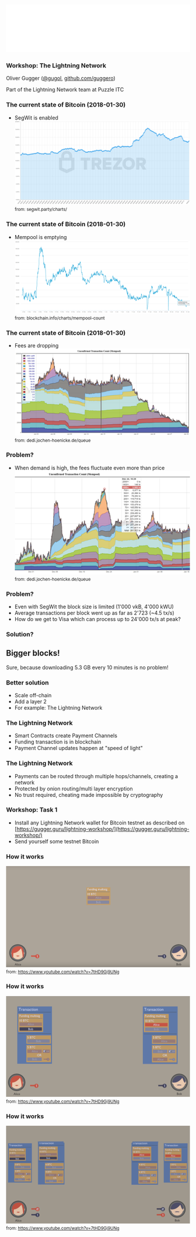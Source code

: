 ![Puzzle ITC Logo](reveal.js-3.6.0/lib/img/puzzle_tagline_bg_rgb.svg)
<!-- .slide: class="master01" -->

<!-- section -->
### Workshop: The Lightning Network
Oliver Gugger ([@gugol](https://twitter.com/gugol), [github.com/guggero](https://github.com/guggero)) 

Part of the Lightning Network team at Puzzle ITC
<!-- .slide: class="master02" -->


<!-- section -->
### The current state of Bitcoin (2018-01-30)

 - SegWit is enabled
   ![SegWit transactions percentage](img/slide-01/segwit-tx-percentage.png)
   <small>from: segwit.party/charts/</small>
<!-- .slide: class="master03" -->


<!-- slide -->
### The current state of Bitcoin (2018-01-30)

 - Mempool is emptying
   ![Mempool transaction count](img/slide-01/mempool-tx-count.png)
   <small>from: blockchain.info/charts/mempool-count</small>
<!-- .slide: class="master04" -->


<!-- slide -->
### The current state of Bitcoin (2018-01-30)

 - Fees are dropping
   ![Mempool transaction count](img/slide-01/mempool-tx-fees.png)
   <small>from: dedi.jochen-hoenicke.de/queue</small>
<!-- .slide: class="master05" -->

<!-- section -->
### Problem?

 - When demand is high, the fees fluctuate even more than price <br/>
   ![SegWit transactions percentage](img/slide-01/mempool-tx-fees-december-17.png)
   <!-- .element width="75%" -->
   <small>from: dedi.jochen-hoenicke.de/queue</small>
<!-- .slide: class="master03" -->

<!-- slide -->
### Problem?

 - Even with SegWit the block size is limited (1'000 vkB, 4'000 kWU)
 - Average transactions per block went up as far as 2'723 (~4.5 tx/s)
 - How do we get to Visa which can process up to 24'000 tx/s at peak?
 
<!-- .slide: class="master04" -->

<!-- section -->
### Solution?

## Bigger blocks!
Sure, because downloading 5.3 GB every 10 minutes is no problem!
<!-- .slide: class="master03" -->

<!-- slide -->
### Better solution

 - Scale off-chain
 - Add a layer 2
 - For example: The Lightning Network
<!-- .slide: class="master04" -->

<!-- section -->
### The Lightning Network

 - Smart Contracts create Payment Channels
 - Funding transaction is in blockchain
 - Payment Channel updates happen at "speed of light"
<!-- .slide: class="master03" -->

<!-- slide -->
### The Lightning Network

 - Payments can be routed through multiple hops/channels, creating a network
 - Protected by onion routing/multi layer encryption
 - No trust required, cheating made impossible by cryptography
<!-- .slide: class="master04" -->

<!-- slide -->
### Workshop: Task 1

 - Install any Lightning Network wallet for Bitcoin testnet as
   described on [https://gugger.guru/lightning-workshop/](https://gugger.guru/lightning-workshop/)
 - Send yourself some testnet Bitcoin
<!-- .slide: class="master04" -->

<!-- section -->
### How it works

![Funding Transaction](img/slide-01/lightning-channels-01-funding-tx.png)
<small>from: https://www.youtube.com/watch?v=7tHD9Gj9UNg</small>
<!-- .slide: class="master03" -->

<!-- slide -->
### How it works

![Bi-Directional Channels](img/slide-01/lightning-channels-02-bi-directional.png)
<small>from: https://www.youtube.com/watch?v=7tHD9Gj9UNg</small>
<!-- .slide: class="master04" -->

<!-- slide -->
### How it works

![Bi-Directional Channels](img/slide-01/lightning-channels-03-second-update.png)
<small>from: https://www.youtube.com/watch?v=7tHD9Gj9UNg</small>
<!-- .slide: class="master05" -->